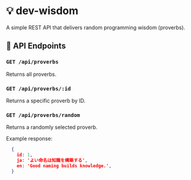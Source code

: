 # 💡 dev-wisdom

A simple REST API that delivers random programming wisdom (proverbs).

## 🚀 API Endpoints

### `GET /api/proverbs`
Returns all proverbs.

### `GET /api/proverbs/:id`
Returns a specific proverb by ID.

### `GET /api/proverbs/random`
Returns a randomly selected proverb.

Example response:
```json
  {
    id: 1,
    ja: 'よい命名は知識を構築する',
    en: 'Good naming builds knowledge.',
  }
```
